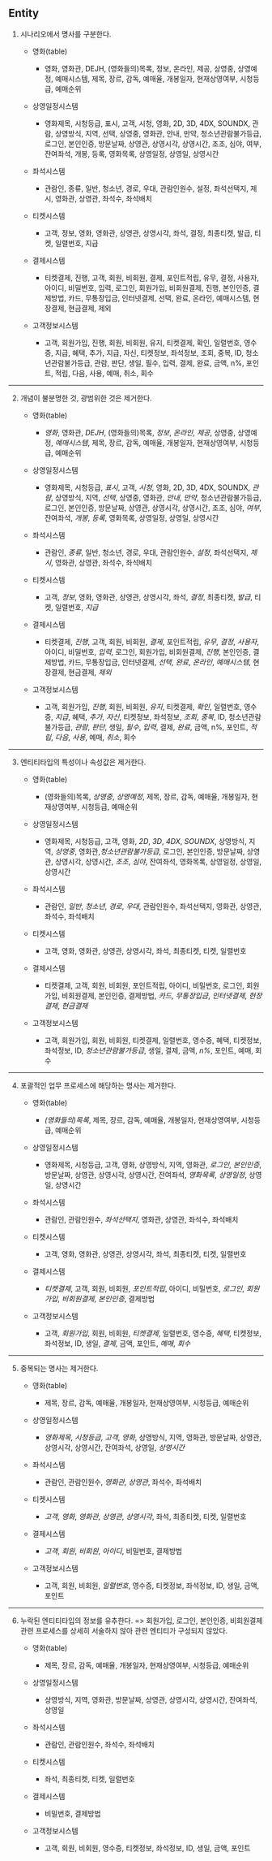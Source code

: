 ## Entity

1. 시나리오에서 명사를 구분한다. 
    
    - 영화(table)  
       - 영화, 영화관, DEJH, (영화들의)목록, 정보, 온라인, 제공, 상영중, 상영예정, 예매시스템, 제목, 장르, 감독, 예매율, 개봉일자, 현재상영여부, 시청등급, 예매순위
  
    - 상영일정시스템
      - 영화제목, 시청등급, 표시, 고객, 시청, 영화, 2D, 3D, 4DX, SOUNDX, 관람, 상영방식, 지역, 선택, 상영중, 영화관, 안내, 만약, 청소년관람불가등급, 로그인, 본인인증, 방문날짜, 상영관, 상영시각, 상영시간, 조조, 심야, 여부, 잔여좌석, 개봉, 등록, 영화목록, 상영일정, 상영일, 상영시간
   
    - 좌석시스템
      - 관람인, 종류, 일반, 청소년, 경로, 우대, 관람인원수, 설정, 좌석선택지, 제시, 영화관, 상영관, 좌석수, 좌석배치
  
    - 티켓시스템
      - 고객, 정보, 영화, 영화관, 상영관, 상영시각, 좌석, 결정, 최종티켓, 발급, 티켓, 일렬번호, 지급
  
    - 결제시스템
      - 티켓결제, 진행, 고객, 회원, 비회원, 결제, 포인트적립, 유무, 결정, 사용자, 아이디, 비밀번호, 입력, 로그인, 회원가입, 비회원결제, 진행, 본인인증, 결제방법, 카드, 무통장입금, 인터넷결제, 선택, 완료, 온라인, 예매시스템, 현장결제, 현금결제, 제외

    - 고객정보시스템
      - 고객, 회원가입, 진행, 회원, 비회원, 유지, 티켓결제, 확인, 일렬번호, 영수증, 지급, 혜택, 추가, 지급, 자신, 티켓정보, 좌석정보, 조회, 중복, ID, 청소년관람불가등급, 관람, 판단, 생일, 필수, 입력, 결제, 완료, 금액, n%, 포인트, 적립, 다음, 사용, 예매, 취소, 회수

***
2. 개념이 불분명한 것, 광범위한 것은 제거한다. 

    - 영화(table)  
       - _영화_, 영화관, _DEJH_, (영화들의)목록, _정보_, _온라인_, _제공_, 상영중, 상영예정, _예매시스템_, 제목, 장르, 감독, 예매율, 개봉일자, 현재상영여부, 시청등급, 예매순위
  
    - 상영일정시스템
      - 영화제목, 시청등급, _표시_, 고객, _시청_, 영화, 2D, 3D, 4DX, SOUNDX, _관람_, 상영방식, 지역, _선택_, 상영중, 영화관, _안내_, _만약_, 청소년관람불가등급, 로그인, 본인인증, 방문날짜, 상영관, 상영시각, 상영시간, 조조, 심야, _여부_, 잔여좌석, _개봉_, _등록_, 영화목록, 상영일정, 상영일, 상영시간
   
    - 좌석시스템
      - 관람인, _종류_, 일반, 청소년, 경로, 우대, 관람인원수, _설정_, 좌석선택지, _제시_, 영화관, 상영관, 좌석수, 좌석배치
  
    - 티켓시스템
      - 고객, _정보_, 영화, 영화관, 상영관, 상영시각, 좌석, _결정_, 최종티켓, _발급_, 티켓, 일렬번호, _지급_
  
    - 결제시스템
      - 티켓결제, _진행_, 고객, 회원, 비회원, _결제_, 포인트적립, _유무_, _결정_, _사용자_, 아이디, 비밀번호, _입력_, 로그인, 회원가입, 비회원결제, _진행_, 본인인증, 결제방법, 카드, 무통장입금, 인터넷결제, _선택_, _완료_, _온라인_, _예매시스템_, 현장결제, 현금결제, _제외_

    - 고객정보시스템
      - 고객, 회원가입, _진행_, 회원, 비회원, _유지_, 티켓결제, _확인_, 일렬번호, 영수증, _지급_, 혜택, _추가_, _자신_, 티켓정보, 좌석정보, _조회_, _중복_, ID, 청소년관람불가등급, _관람_, _판단_, 생일, _필수_, _입력_, 결제, _완료_, 금액, n%, 포인트, _적립_, _다음_, _사용_, 예매, _취소_, 회수

***
3. 엔티티타입의 특성이나 속성값은 제거한다.
 
    - 영화(table)  
       - (영화들의)목록, _상영중_, _상영예정_, 제목, 장르, 감독, 예매율, 개봉일자, 현재상영여부, 시청등급, 예매순위
  
    - 상영일정시스템
      - 영화제목, 시청등급, 고객, 영화, _2D_, _3D_, _4DX_, _SOUNDX_, 상영방식, 지역, _상영중_, 영화관,_청소년관람불가등급_, 로그인, 본인인증, 방문날짜, 상영관, 상영시각, 상영시간, _조조_, _심야_, 잔여좌석, 영화목록, 상영일정, 상영일, 상영시간
   
    - 좌석시스템
      - 관람인, _일반_, _청소년_, _경로_, _우대_, 관람인원수, 좌석선택지, 영화관, 상영관, 좌석수, 좌석배치
  
    - 티켓시스템
      - 고객, 영화, 영화관, 상영관, 상영시각, 좌석, 최종티켓, 티켓, 일렬번호
  
    - 결제시스템
      - 티켓결제, 고객, 회원, 비회원, 포인트적립, 아이디, 비밀번호, 로그인, 회원가입, 비회원결제, 본인인증, 결제방법, _카드_, _무통장입금_, _인터넷결제_, _현장결제_, _현금결제_

    - 고객정보시스템
      - 고객, 회원가입, 회원, 비회원, 티켓결제, 일렬번호, 영수증, 혜택, 티켓정보, 좌석정보, ID, _청소년관람불가등급_, 생일, 결제, 금액, _n%_, 포인트, 예매, 회수

***
4. 포괄적인 업무 프로세스에 해당하는 명사는 제거한다. 

    - 영화(table)  
       - _(영화들의)목록_, 제목, 장르, 감독, 예매율, 개봉일자, 현재상영여부, 시청등급, 예매순위
  
    - 상영일정시스템
      - 영화제목, 시청등급, 고객, 영화, 상영방식, 지역, 영화관, _로그인_, _본인인증_, 방문날짜, 상영관, 상영시각, 상영시간, 잔여좌석, _영화목록_, _상영일정_, 상영일, 상영시간
   
    - 좌석시스템
      - 관람인, 관람인원수, _좌석선택지_, 영화관, 상영관, 좌석수, 좌석배치
  
    - 티켓시스템
      - 고객, 영화, 영화관, 상영관, 상영시각, 좌석, 최종티켓, 티켓, 일렬번호
  
    - 결제시스템
      - _티켓결제_, 고객, 회원, 비회원, _포인트적립_, 아이디, 비밀번호, _로그인_, _회원가입_, _비회원결제_, _본인인증_, 결제방법
  
    - 고객정보시스템
      - 고객, _회원가입_, 회원, 비회원, _티켓결제_, 일렬번호, 영수증, _혜택_, 티켓정보, 좌석정보, ID, 생일, _결제_, 금액, 포인트, _예매_, _회수_

***
5. 중복되는 명사는 제거한다. 

    - 영화(table)  
       - 제목, 장르, 감독, 예매율, 개봉일자, 현재상영여부, 시청등급, 예매순위
  
    - 상영일정시스템
      - _영화제목_, _시청등급_, _고객_, _영화_, 상영방식, 지역, 영화관, 방문날짜, 상영관, 상영시각, 상영시간, 잔여좌석, 상영일, _상영시간_
   
    - 좌석시스템
      - 관람인, 관람인원수, _영화관_, _상영관_, 좌석수, 좌석배치
  
    - 티켓시스템
      - _고객_, _영화_, _영화관_, _상영관_, _상영시각_, 좌석, 최종티켓, 티켓, 일렬번호
  
    - 결제시스템
      - _고객_, _회원_, _비회원_, _아이디_, 비밀번호, 결제방법
  
    - 고객정보시스템
      - 고객, 회원, 비회원, _일렬번호_, 영수증, 티켓정보, 좌석정보, ID, 생일, 금액, 포인트

***
6. 누락된 엔티티타입의 정보를 유추한다.
=> 회원가입, 로그인, 본인인증, 비회원결제 관련 프로세스를 상세히 서술하지 않아 관련 엔티티가 구성되지 않았다.

    - 영화(table)  
       - 제목, 장르, 감독, 예매율, 개봉일자, 현재상영여부, 시청등급, 예매순위
  
    - 상영일정시스템
      - 상영방식, 지역, 영화관, 방문날짜, 상영관, 상영시각, 상영시간, 잔여좌석, 상영일
   
    - 좌석시스템
      - 관람인, 관람인원수, 좌석수, 좌석배치
  
    - 티켓시스템
      - 좌석, 최종티켓, 티켓, 일렬번호
  
    - 결제시스템
      - 비밀번호, 결제방법
  
    - 고객정보시스템
      - 고객, 회원, 비회원, 영수증, 티켓정보, 좌석정보, ID, 생일, 금액, 포인트